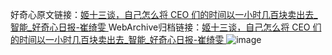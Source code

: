 好奇心原文链接：[姬十三谈，自己怎么将 CEO 们的时间以一小时几百块卖出去_智能_好奇心日报-崔绮雯 ](https://www.qdaily.com/articles/12438.html)
WebArchive归档链接：[姬十三谈，自己怎么将 CEO 们的时间以一小时几百块卖出去_智能_好奇心日报-崔绮雯 ](http://web.archive.org/web/20160711012010/http://www.qdaily.com:80/articles/12438.html)
![image](http://ww3.sinaimg.cn/large/007d5XDply1g3wjse79uhj30u07jsx6p)